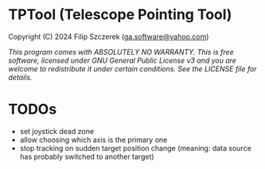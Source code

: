 # TPTool (Telescope Pointing Tool)
Copyright (C) 2024 Filip Szczerek (ga.software@yahoo.com)

*This program comes with ABSOLUTELY NO WARRANTY. This is free software, licensed under GNU General Public License v3 and you are welcome to redistribute it under certain conditions. See the LICENSE file for details.*


# TODOs

- set joystick dead zone
- allow choosing which axis is the primary one
- stop tracking on sudden target position change (meaning: data source has probably switched to another target)
